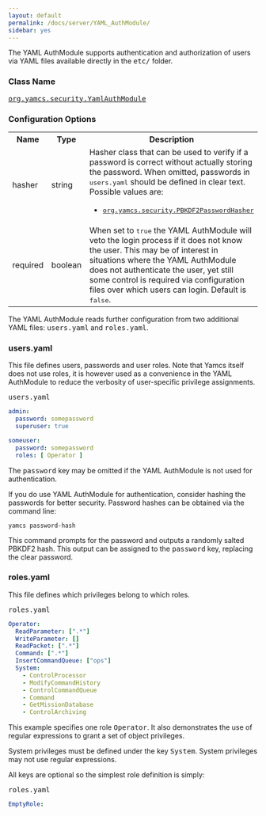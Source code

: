```yaml
---
layout: default
permalink: /docs/server/YAML_AuthModule/
sidebar: yes
---
```


The YAML AuthModule supports authentication and authorization of users via YAML files available directly in the <tt>etc/</tt> folder.

### Class Name
[<tt>org.yamcs.security.YamlAuthModule</tt>](https://javadoc.io/page/org.yamcs/yamcs-core/latest/org/yamcs/security/YamlAuthModule.html)

### Configuration Options

<table class="inline">
  <tr>
    <th>Name</th>
    <th>Type</th>
    <th>Description</th>
  </tr>
  <tr>
    <td class="code">hasher</td>
    <td class="code">string</td>
    <td>
      Hasher class that can be used to verify if a password is correct without actually storing the password. When omitted, passwords in <tt>users.yaml</tt> should be defined in clear text. Possible values are:
      <ul>
      <li><a href="https://javadoc.io/page/org.yamcs/yamcs-core/latest/org/yamcs/security/PBKDF2PasswordHasher.html"><tt>org.yamcs.security.PBKDF2PasswordHasher</tt></a></li>
      </ul>
    </td>
  </tr>
  <tr>
    <td class="code">required</td>
    <td class="code">boolean</td>
    <td>
      When set to <tt>true</tt> the YAML AuthModule will veto the login process if it does not know the user. This may be of interest in situations where the YAML AuthModule does not authenticate the user, yet still some control is required via configuration files over which users can login. Default is <tt>false</tt>.
    </td>
  </tr>
</table>

The YAML AuthModule reads further configuration from two additional YAML files: <tt>users.yaml</tt> and <tt>roles.yaml</tt>.

### users.yaml

This file defines users, passwords and user roles. Note that Yamcs itself does not use roles, it is however used as a convenience in the YAML AuthModule to reduce the verbosity of user-specific privilege assignments.

<pre class="r header">users.yaml</pre>
```yaml
admin:
  password: somepassword
  superuser: true

someuser:
  password: somepassword
  roles: [ Operator ]
```

The <tt>password</tt> key may be omitted if the YAML AuthModule is not used for authentication.

If you do use YAML AuthModule for authentication, consider hashing the passwords for better security. Password hashes can be obtained via the command line:

    yamcs password-hash

This command prompts for the password and outputs a randomly salted PBKDF2 hash. This output can be assigned to the <tt>password</tt> key, replacing the clear password.

### roles.yaml

This file defines which privileges belong to which roles.

<pre class="r header">roles.yaml</pre>
```yaml
Operator:
  ReadParameter: [".*"]
  WriteParameter: []
  ReadPacket: [".*"]
  Command: [".*"]
  InsertCommandQueue: ["ops"]
  System:
    - ControlProcessor
    - ModifyCommandHistory
    - ControlCommandQueue
    - Command
    - GetMissionDatabase
    - ControlArchiving
```

This example specifies one role <tt>Operator</tt>. It also demonstrates the use of regular expressions to grant a set of object privileges.

System privileges must be defined under the key <tt>System</tt>. System privileges may not use regular expressions.

All keys are optional so the simplest role definition is simply:

<pre class="r header">roles.yaml</pre>
```yaml
EmptyRole:
```
